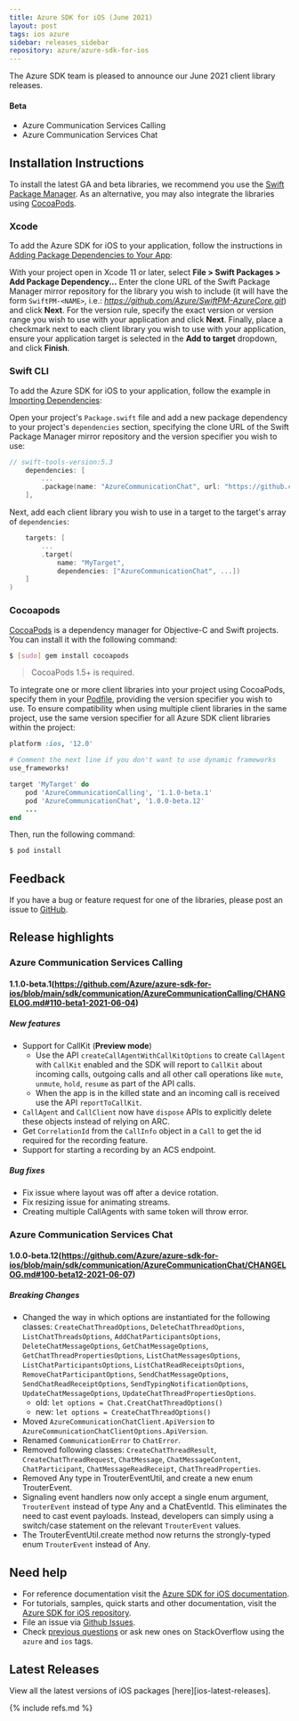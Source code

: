```yaml
---
title: Azure SDK for iOS (June 2021)
layout: post
tags: ios azure
sidebar: releases_sidebar
repository: azure/azure-sdk-for-ios
---
```


The Azure SDK team is pleased to announce our June 2021 client library releases.

#### Beta

- Azure Communication Services Calling
- Azure Communication Services Chat

## Installation Instructions

To install the latest GA and beta libraries, we recommend you use the [Swift Package Manager](https://swift.org/package-manager/). As an alternative, you may also integrate the libraries using [CocoaPods](https://cocoapods.org/).

### Xcode

To add the Azure SDK for iOS to your application, follow the instructions in [Adding Package Dependencies to Your App](https://developer.apple.com/documentation/xcode/adding_package_dependencies_to_your_app):

With your project open in Xcode 11 or later, select **File > Swift Packages > Add Package Dependency...** Enter the clone URL of the Swift Package Manager mirror repository for the library you wish to include (it will have the form `SwiftPM-<NAME>`, i.e.: *https://github.com/Azure/SwiftPM-AzureCore.git*) and click **Next**. For the version rule, specify the exact version or version range you wish to use with your application and click **Next**. Finally, place a checkmark next to each client library you wish to use with your application, ensure your application target is selected in the **Add to target** dropdown, and click **Finish**.

### Swift CLI

To add the Azure SDK for iOS to your application, follow the example in [Importing Dependencies](https://swift.org/package-manager/#importing-dependencies):

Open your project's `Package.swift` file and add a new package dependency to your project's `dependencies` section, specifying the clone URL of the Swift Package Manager mirror repository and the version specifier you wish to use:

```swift
// swift-tools-version:5.3
    dependencies: [
        ...
        .package(name: "AzureCommunicationChat", url: "https://github.com/Azure/SwiftPM-AzureCommunicationChat.git", from: "1.0.0-beta.12")
    ],
```

Next, add each client library you wish to use in a target to the target's array of `dependencies`:

```swift
    targets: [
        ...
        .target(
            name: "MyTarget",
            dependencies: ["AzureCommunicationChat", ...])
    ]
)
```

### Cocoapods

[CocoaPods](https://cocoapods.org/) is a dependency manager for Objective-C and Swift projects. You can install it with the following command:

```bash
$ [sudo] gem install cocoapods
```

> CocoaPods 1.5+ is required.

To integrate one or more client libraries into your project using CocoaPods, specify them in your [Podfile](https://guides.cocoapods.org/using/the-podfile.html), providing the version specifier you wish to use. To ensure compatibility when using multiple client libraries in the same project, use the same version specifier for all Azure SDK client libraries within the project:

```ruby
platform :ios, '12.0'

# Comment the next line if you don't want to use dynamic frameworks
use_frameworks!

target 'MyTarget' do
    pod 'AzureCommunicationCalling', '1.1.0-beta.1'
    pod 'AzureCommunicationChat', '1.0.0-beta.12'
    ...
end
```

Then, run the following command:

```bash
$ pod install
```

## Feedback

If you have a bug or feature request for one of the libraries, please post an issue to [GitHub](https://github.com/azure/azure-sdk-for-ios/issues).

## Release highlights

### Azure Communication Services Calling

#### 1.1.0-beta.1(https://github.com/Azure/azure-sdk-for-ios/blob/main/sdk/communication/AzureCommunicationCalling/CHANGELOG.md#110-beta1-2021-06-04)

##### New features
- Support for CallKit (**Preview mode**)
  - Use the API `createCallAgentWithCallKitOptions` to create `CallAgent` with `CallKit` enabled and the SDK will report to `CallKit` about incoming calls, outgoing calls and all other call operations like `mute`, `unmute`, `hold`, `resume` as part of the API calls.
  - When the app is in the killed state and an incoming call is received use the API `reportToCallKit`.
- `CallAgent` and `CallClient` now have `dispose` APIs to explicitly delete these objects instead of relying on ARC.
- Get `CorrelationId` from the `CallInfo` object in a `Call` to get the id required for the recording feature.
- Support for starting a recording by an ACS endpoint.

##### Bug fixes
- Fix issue where layout was off after a device rotation.
- Fix resizing issue for animating streams.
- Creating multiple CallAgents with same token will throw error.

### Azure Communication Services Chat

#### 1.0.0-beta.12(https://github.com/Azure/azure-sdk-for-ios/blob/main/sdk/communication/AzureCommunicationChat/CHANGELOG.md#100-beta12-2021-06-07)

##### Breaking Changes
- Changed the way in which options are instantiated for the following classes: `CreateChatThreadOptions`, `DeleteChatThreadOptions`,  `ListChatThreadsOptions`, `AddChatParticipantsOptions`, `DeleteChatMessageOptions`, `GetChatMessageOptions`, `GetChatThreadPropertiesOptions`, `ListChatMessagesOptions`, `ListChatParticipantsOptions`, `ListChatReadReceiptsOptions`, `RemoveChatParticipantOptions`, `SendChatMessageOptions`, `SendChatReadReceiptOptions`, `SendTypingNotificationOptions`, `UpdateChatMessageOptions`, `UpdateChatThreadPropertiesOptions`.
    - old:
        `let options = Chat.CreatChatThreadOptions()`
    - new:
        `let options = CreateChatThreadOptions()`
- Moved `AzureCommunicationChatClient.ApiVersion` to `AzureCommunicationChatClientOptions.ApiVersion`.
- Renamed `CommunicationError` to `ChatError`.
- Removed following classes:  `CreateChatThreadResult`, `CreateChatThreadRequest`, `ChatMessage`, `ChatMessageContent`, `ChatParticipant`, `ChatMessageReadReceipt`, `ChatThreadProperties`.
- Removed Any type in TrouterEventUtil, and create a new enum TrouterEvent.
- Signaling event handlers now only accept a single enum argument, `TrouterEvent` instead of type Any and a ChatEventId. This eliminates the need to cast event payloads. Instead, developers can simply using a switch/case statement on the relevant `TrouterEvent` values.
- The TrouterEventUtil.create method now returns the strongly-typed enum `TrouterEvent` instead of Any.

## Need help

- For reference documentation visit the [Azure SDK for iOS documentation](https://azure.github.io/azure-sdk-for-ios/).
- For tutorials, samples, quick starts and other documentation, visit the [Azure SDK for iOS repository](https://github.com/azure/azure-sdk-for-ios/).
- File an issue via [Github Issues](https://github.com/Azure/azure-sdk-for-ios/issues/new/choose).
- Check [previous questions](https://stackoverflow.com/questions/tagged/azure+ios) or ask new ones on
 StackOverflow using the `azure` and `ios` tags.

## Latest Releases

View all the latest versions of iOS packages [here][ios-latest-releases].

{% include refs.md %}

